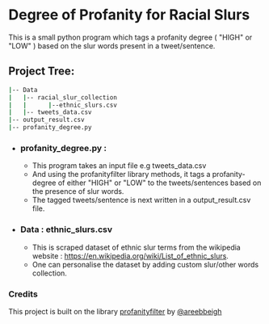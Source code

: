 # Degree of Profanity for Racial Slurs

This is a small python program which tags a profanity degree ( "HIGH" or "LOW" ) based on the slur words present in a tweet/sentence.

## Project Tree:
```bash
|-- Data
|   |-- racial_slur_collection
|   |      |--ethnic_slurs.csv
|   |-- tweets_data.csv
|-- output_result.csv
|-- profanity_degree.py
```

* ### profanity_degree.py :
  * This program takes an input file e.g tweets_data.csv
  * And using the profanityfilter library methods, it tags a profanity-degree of either "HIGH" or "LOW" to the tweets/sentences based on the presence of slur words.
  * The tagged tweets/sentence is next written in a output_result.csv file.


* ### Data : ethnic_slurs.csv
  * This is scraped dataset of ethnic slur terms from the wikipedia website : https://en.wikipedia.org/wiki/List_of_ethnic_slurs.
  * One can personalise the dataset by adding custom slur/other words collection.


### Credits
This project is built on the library [profanityfilter](https://github.com/areebbeigh/profanityfilter) by [@areebbeigh](https://github.com/areebbeigh)

